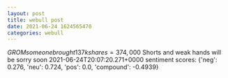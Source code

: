 ```yaml
--- 
layout: post 
title: webull post 
date: 2021-06-24 1624565470 
categories: webull 
--- 
```

$GROM someone brought 137k shares=374,000$ Shorts and weak hands will be sorry soon	2021-06-24T20:07:20.271+0000
sentiment scores: {'neg': 0.276, 'neu': 0.724, 'pos': 0.0, 'compound': -0.4939}